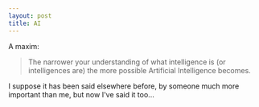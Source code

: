```yaml
---
layout: post
title: AI
---
```


A maxim:

> The narrower your understanding of what intelligence is (or intelligences are) the more possible Artificial Intelligence becomes.

I suppose it has been said elsewhere before, by someone much more important than me, but now I've said it too...

